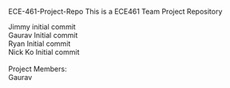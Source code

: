 ECE-461-Project-Repo
This is a ECE461 Team Project Repository

Jimmy initial commit<br/>
Gaurav Initial commit<br/>
Ryan Initial commit<br/>
Nick Ko Initial commit<br/>
<br/>
Project Members:<br/>
Gaurav